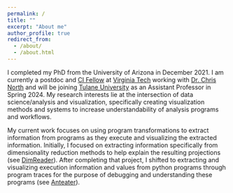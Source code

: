 ```yaml
---
permalink: /
title: ""
excerpt: "About me"
author_profile: true
redirect_from:
  - /about/
  - /about.html
---
```


I completed my PhD from the University of Arizona in December 2021. I am currently a postdoc and [CI Fellow](https://cifellows2021.org) at [Virginia Tech](https://vt.edu/) working with [Dr. Chris North](https://people.cs.vt.edu/north/) and will be joining [Tulane University](https://sse.tulane.edu/cs) as an Assistant Professor in Spring 2024.
My research interests lie at the intersection of data science/analysis and visualization, specifically
creating visualization methods and systems to increase understandability of analysis programs and workflows.


My current work focuses on using program transformations to extract information from programs as they
execute and visualizing the extracted information. Initially, I focused on extracting
information specifically from dimensionality reduction methods to help explain the resulting projections
(see [DimReader](/publication/2018-DimReader)). After completing that project, I shifted to
extracting and visualizing execution information and values from python programs through
program traces for the purpose of debugging and understanding these programs (see
[Anteater](/portfolio/Anteater/)).  
